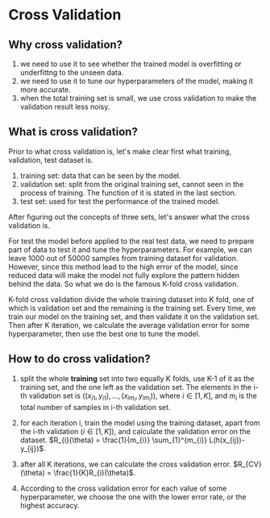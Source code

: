 # Cross Validation

## Why cross validation?

1. we need to use it to see whether the trained model is overfitting or underfittng to the unseen data.
2. we need to use it to tune our hyperparameters of the model, making it more accurate.
3. when the total training set is small, we use cross validation to make the validation result less noisy.

## What is cross validation?

Prior to what cross validation is, let's make clear first what training, validation, test dataset is.

1. training set: data that can be seen by the model.
2. validation set: split from the original training set, cannot seen in the process of training. The function of it is stated in the last section.
3. test set: used for test the performance of the trained model.

After figuring out the concepts of three sets, let's answer what the cross validation is.

For test the model before applied to the real test data, we need to prepare part of data to test it and tune the hyperparameters. For example, we can leave 1000 out of 50000 samples from training dataset for validation. However, since this method lead to the high error of the model, since reduced data will make the model not fully explore the pattern hidden behind the data. So what we do is the famous K-fold cross validation.

K-fold cross validation divide the whole training dataset into K fold, one of which is validation set and the remaining is the training set. Every time, we train our model on the training set, and then validate it on the validation set. Then after K iteration, we calculate the average validation error for some hyperparameter, then use the best one to tune the model.

## How to do cross validation?

1. split the whole **training** set into two equally K folds, use K-1 of it as the training set, and the one left as the validation set. The elements in the i-th validation set is $((x_{i1}, y_{i1}), \ldots, (x_{im_{i}}, y_{im_{i}}))$, where $i \in [1, K]$, and $m_{i}$ is the total number of samples in i-th validation set.

2. for each iteration i, train the model using the training dataset, apart from the i-th  validation ($i \in [1, K]$), and calculate the validation error on the dataset. $R_{i}(\theta) = \frac{1}{m_{i}} \sum_{1}^{m_{i}} L(h(x_{ij})-y_{ij})$.
3. after all K iterations, we can calculate the cross validation error. $R_{CV}(\theta) = \frac{1}{K}R_{i}(\theta)$.
4. According to the cross validation error for each value of some hyperparameter, we choose the one with the lower error rate, or the highest accuracy.